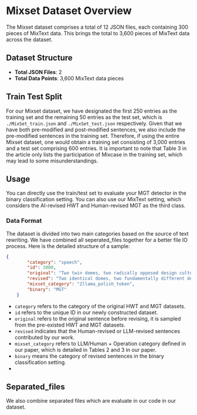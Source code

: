 # Mixset Dataset Overview

The Mixset dataset comprises a total of 12 JSON files, each containing 300 pieces of MixText data. This brings the total to 3,600 pieces of MixText data across the dataset.

## Dataset Structure

- **Total JSON Files**: 2
- **Total Data Points**: 3,600 MixText data pieces

## Train Test Split

For our Mixset dataset, we have designated the first 250 entries as the training set and the remaining 50 entries as the test set, which is `./MixSet_train.json` and `./MixSet_test.json` respectively. Given that we have both pre-modified and post-modified sentences, we also include the pre-modified sentences in the training set. Therefore, if using the entire Mixset dataset, one would obtain a training set consisting of 3,000 entries and a test set comprising 600 entries. It is important to note that Table 3 in the article only lists the participation of Mixcase in the training set, which may lead to some misunderstandings. 

## Usage

You can directly use the train/test set to evaluate your MGT detector in the binary classification setting. You can also use our MixText setting, which considers the AI-revised HWT and Human-revised MGT as the third class.

### Data Format

The dataset is divided into two main categories based on the source of text rewriting. We have combined all seperated_files together for a better file IO process. Here is the detailed structure of a sample:

```json
{
        "category": "speech",
        "id": 3000,
        "original": "Two twin domes, two radically opposed design cultures. One is made of thousands of steel parts, the other of a single silk thread. One is synthetic, the other organic. One is imposed on the environment, the other creates it. One is designed for nature, the other is designed by her.michelangelo said that when he looked at raw marble, he saw a figure struggling to be free. The chisel was michelangelo's only tool. But living things are not chiseled. They grow. And in our smallest units of life, our cells, we carry all the information that's required for every other cell to function and to replicate.tools also have consequences. At least since the industrial revolution, the world of design has been dominated by the rigors of manufacturing and mass production.",
        "revised": "Two identical domes, two fundamentally different design philosophies. One consists of thousands of metallic components, while the other is crafted from a singular silken strand. One is artificial, the other natural. One imposes itself upon the environment, while the other is created by it. One is designed for nature, the other is designed by Nature herself. Michelangelo believed that when he gazed upon unhewn marble, he witnessed a form yearning to be liberated. His chisel served as the instrument to release its inherent beauty. However, living entities do not conform to such sculptural constraints; they develop and flourish through growth. Within our minuscule biological building blocks, known as cells, resides all the necessary knowledge for their own operation and propagation, as well as that of every other cell. Tools possess implications beyond their intended use. Since the advent of the Industrial Revolution, the realm of design has been governed by the principles of fabrication and large-scale production.",
        "mixset_category": "2llama_polish_token",
        "binary": "MGT"
    }
```
- `category` refers to the category of the original HWT and MGT datasets.
- `id` refers to the unique ID in our newly constructed dataset.
- `original` refers to the original sentence before revising, it is sampled from the pre-existed HWT and MGT datasets.
- `revised` indicates that the Human-revised or LLM-revised sentences contributed by our work.
- `mixset_category` refers to LLM/Human + Operation category defined in our paper, which is detailed in Tables 2 and 3 in our paper.
- `binary` means the category of revised sentences in the binary classification setting.
- 
## Separated_files
We also combine separated files which are evaluate in our code in our dataset.
